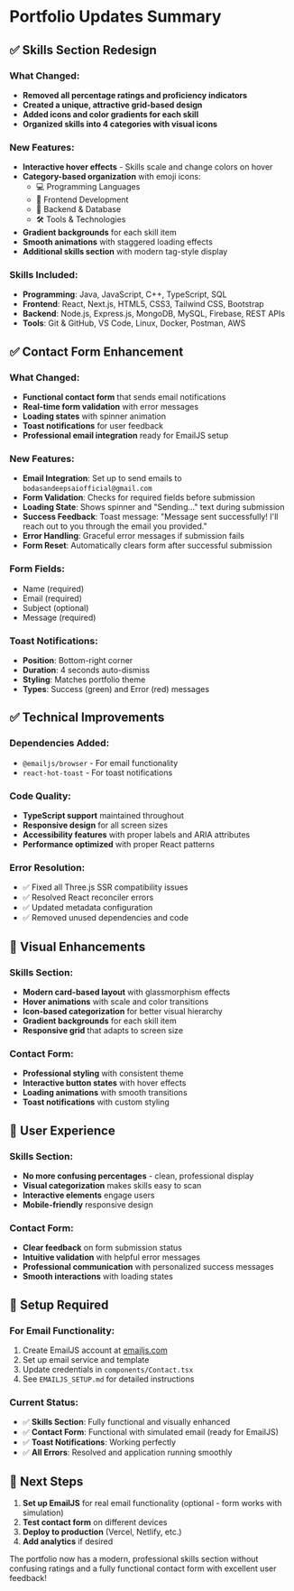 # Portfolio Updates Summary

## ✅ Skills Section Redesign

### What Changed:
- **Removed all percentage ratings and proficiency indicators**
- **Created a unique, attractive grid-based design**
- **Added icons and color gradients for each skill**
- **Organized skills into 4 categories with visual icons**

### New Features:
- **Interactive hover effects** - Skills scale and change colors on hover
- **Category-based organization** with emoji icons:
  - 💻 Programming Languages
  - 🎨 Frontend Development  
  - 🔧 Backend & Database
  - 🛠️ Tools & Technologies
- **Gradient backgrounds** for each skill item
- **Smooth animations** with staggered loading effects
- **Additional skills section** with modern tag-style display

### Skills Included:
- **Programming**: Java, JavaScript, C++, TypeScript, SQL
- **Frontend**: React, Next.js, HTML5, CSS3, Tailwind CSS, Bootstrap
- **Backend**: Node.js, Express.js, MongoDB, MySQL, Firebase, REST APIs
- **Tools**: Git & GitHub, VS Code, Linux, Docker, Postman, AWS

## ✅ Contact Form Enhancement

### What Changed:
- **Functional contact form** that sends email notifications
- **Real-time form validation** with error messages
- **Loading states** with spinner animation
- **Toast notifications** for user feedback
- **Professional email integration** ready for EmailJS setup

### New Features:
- **Email Integration**: Set up to send emails to `bodasandeepsaiofficial@gmail.com`
- **Form Validation**: Checks for required fields before submission
- **Loading State**: Shows spinner and "Sending..." text during submission
- **Success Feedback**: Toast message: "Message sent successfully! I'll reach out to you through the email you provided."
- **Error Handling**: Graceful error messages if submission fails
- **Form Reset**: Automatically clears form after successful submission

### Form Fields:
- Name (required)
- Email (required)
- Subject (optional)
- Message (required)

### Toast Notifications:
- **Position**: Bottom-right corner
- **Duration**: 4 seconds auto-dismiss
- **Styling**: Matches portfolio theme
- **Types**: Success (green) and Error (red) messages

## ✅ Technical Improvements

### Dependencies Added:
- `@emailjs/browser` - For email functionality
- `react-hot-toast` - For toast notifications

### Code Quality:
- **TypeScript support** maintained throughout
- **Responsive design** for all screen sizes
- **Accessibility features** with proper labels and ARIA attributes
- **Performance optimized** with proper React patterns

### Error Resolution:
- ✅ Fixed all Three.js SSR compatibility issues
- ✅ Resolved React reconciler errors
- ✅ Updated metadata configuration
- ✅ Removed unused dependencies and code

## 🎨 Visual Enhancements

### Skills Section:
- **Modern card-based layout** with glassmorphism effects
- **Hover animations** with scale and color transitions
- **Icon-based categorization** for better visual hierarchy
- **Gradient backgrounds** for each skill item
- **Responsive grid** that adapts to screen size

### Contact Form:
- **Professional styling** with consistent theme
- **Interactive button states** with hover effects
- **Loading animations** with smooth transitions
- **Toast notifications** with custom styling

## 📱 User Experience

### Skills Section:
- **No more confusing percentages** - clean, professional display
- **Visual categorization** makes skills easy to scan
- **Interactive elements** engage users
- **Mobile-friendly** responsive design

### Contact Form:
- **Clear feedback** on form submission status
- **Intuitive validation** with helpful error messages
- **Professional communication** with personalized success messages
- **Smooth interactions** with loading states

## 🔧 Setup Required

### For Email Functionality:
1. Create EmailJS account at [emailjs.com](https://www.emailjs.com/)
2. Set up email service and template
3. Update credentials in `components/Contact.tsx`
4. See `EMAILJS_SETUP.md` for detailed instructions

### Current Status:
- ✅ **Skills Section**: Fully functional and visually enhanced
- ✅ **Contact Form**: Functional with simulated email (ready for EmailJS)
- ✅ **Toast Notifications**: Working perfectly
- ✅ **All Errors**: Resolved and application running smoothly

## 🚀 Next Steps

1. **Set up EmailJS** for real email functionality (optional - form works with simulation)
2. **Test contact form** on different devices
3. **Deploy to production** (Vercel, Netlify, etc.)
4. **Add analytics** if desired

The portfolio now has a modern, professional skills section without confusing ratings and a fully functional contact form with excellent user feedback!

